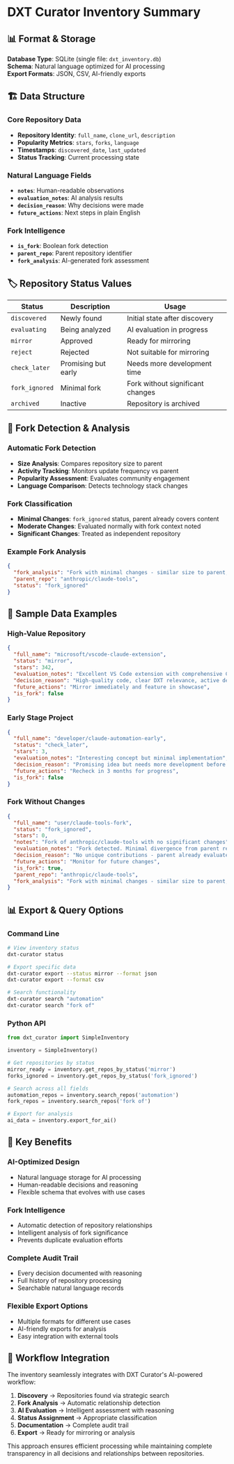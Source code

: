 # DXT Curator Inventory Summary

## 📊 Format & Storage

**Database Type**: SQLite (single file: `dxt_inventory.db`)  
**Schema**: Natural language optimized for AI processing  
**Export Formats**: JSON, CSV, AI-friendly exports  

## 🏗️ Data Structure

### **Core Repository Data**
- **Repository Identity**: `full_name`, `clone_url`, `description`
- **Popularity Metrics**: `stars`, `forks`, `language` 
- **Timestamps**: `discovered_date`, `last_updated`
- **Status Tracking**: Current processing state

### **Natural Language Fields**
- **`notes`**: Human-readable observations
- **`evaluation_notes`**: AI analysis results
- **`decision_reason`**: Why decisions were made
- **`future_actions`**: Next steps in plain English

### **Fork Intelligence**
- **`is_fork`**: Boolean fork detection
- **`parent_repo`**: Parent repository identifier
- **`fork_analysis`**: AI-generated fork assessment

## 🏷️ Repository Status Values

| Status | Description | Usage |
|--------|-------------|-------|
| `discovered` | Newly found | Initial state after discovery |
| `evaluating` | Being analyzed | AI evaluation in progress |
| `mirror` | Approved | Ready for mirroring |
| `reject` | Rejected | Not suitable for mirroring |
| `check_later` | Promising but early | Needs more development time |
| `fork_ignored` | Minimal fork | Fork without significant changes |
| `archived` | Inactive | Repository is archived |

## 🍴 Fork Detection & Analysis

### **Automatic Fork Detection**
- **Size Analysis**: Compares repository size to parent
- **Activity Tracking**: Monitors update frequency vs parent
- **Popularity Assessment**: Evaluates community engagement
- **Language Comparison**: Detects technology stack changes

### **Fork Classification**
- **Minimal Changes**: `fork_ignored` status, parent already covers content
- **Moderate Changes**: Evaluated normally with fork context noted
- **Significant Changes**: Treated as independent repository

### **Example Fork Analysis**
```json
{
  "fork_analysis": "Fork with minimal changes - similar size to parent, no community engagement, less recently updated",
  "parent_repo": "anthropic/claude-tools",
  "status": "fork_ignored"
}
```

## 📝 Sample Data Examples

### **High-Value Repository**
```json
{
  "full_name": "microsoft/vscode-claude-extension",
  "status": "mirror",
  "stars": 342,
  "evaluation_notes": "Excellent VS Code extension with comprehensive Claude integration",
  "decision_reason": "High-quality code, clear DXT relevance, active development",
  "future_actions": "Mirror immediately and feature in showcase",
  "is_fork": false
}
```

### **Early Stage Project**
```json
{
  "full_name": "developer/claude-automation-early",
  "status": "check_later",
  "stars": 3,
  "evaluation_notes": "Interesting concept but minimal implementation",
  "decision_reason": "Promising idea but needs more development before mirroring",
  "future_actions": "Recheck in 3 months for progress",
  "is_fork": false
}
```

### **Fork Without Changes**
```json
{
  "full_name": "user/claude-tools-fork",
  "status": "fork_ignored",
  "stars": 0,
  "notes": "Fork of anthropic/claude-tools with no significant changes",
  "evaluation_notes": "Fork detected. Minimal divergence from parent repository",
  "decision_reason": "No unique contributions - parent already evaluated",
  "future_actions": "Monitor for future changes",
  "is_fork": true,
  "parent_repo": "anthropic/claude-tools",
  "fork_analysis": "Fork with minimal changes - similar size to parent, no community engagement"
}
```

## 📊 Export & Query Options

### **Command Line**
```bash
# View inventory status
dxt-curator status

# Export specific data
dxt-curator export --status mirror --format json
dxt-curator export --format csv

# Search functionality
dxt-curator search "automation"
dxt-curator search "fork of"
```

### **Python API**
```python
from dxt_curator import SimpleInventory

inventory = SimpleInventory()

# Get repositories by status
mirror_ready = inventory.get_repos_by_status('mirror')
forks_ignored = inventory.get_repos_by_status('fork_ignored')

# Search across all fields
automation_repos = inventory.search_repos('automation')
fork_repos = inventory.search_repos('fork of')

# Export for analysis
ai_data = inventory.export_for_ai()
```

## 🎯 Key Benefits

### **AI-Optimized Design**
- Natural language storage for AI processing
- Human-readable decisions and reasoning
- Flexible schema that evolves with use cases

### **Fork Intelligence**
- Automatic detection of repository relationships
- Intelligent analysis of fork significance
- Prevents duplicate evaluation efforts

### **Complete Audit Trail**
- Every decision documented with reasoning
- Full history of repository processing
- Searchable natural language records

### **Flexible Export Options**
- Multiple formats for different use cases
- AI-friendly exports for analysis
- Easy integration with external tools

## 🔄 Workflow Integration

The inventory seamlessly integrates with DXT Curator's AI-powered workflow:

1. **Discovery** → Repositories found via strategic search
2. **Fork Analysis** → Automatic relationship detection
3. **AI Evaluation** → Intelligent assessment with reasoning
4. **Status Assignment** → Appropriate classification
5. **Documentation** → Complete audit trail
6. **Export** → Ready for mirroring or analysis

This approach ensures efficient processing while maintaining complete transparency in all decisions and relationships between repositories.